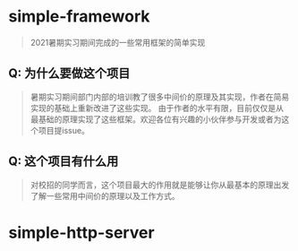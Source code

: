 # simple-framework

> 2021暑期实习期间完成的一些常用框架的简单实现
## Q: 为什么要做这个项目
> 暑期实习期间部门内部的培训教了很多中间价的原理及其实现，作者在简易实现的基础上重新改进了这些实现。
> 由于作者的水平有限，目前仅仅是从最基础的原理实现了这些框架。欢迎各位有兴趣的小伙伴参与开发或者为这个项目提issue。
## Q: 这个项目有什么用
> 对校招的同学而言，这个项目最大的作用就是能够让你从最基本的原理出发了解一些常用中间价的原理以及工作方式。

# simple-http-server

